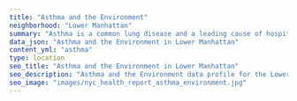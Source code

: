 ```yaml
---
title: "Asthma and the Environment"
neighborhood: "Lower Manhattan"
summary: "Asthma is a common lung disease and a leading cause of hospitalizations for children under 15 years old. This report provides a summary of asthma indicators by neighborhood. It also describes housing and neighborhood characteristics that can make asthma worse."
data_json: "Asthma and the Environment in Lower Manhattan"
content_yml: "asthma"
type: location
seo_title: "Asthma and the Environment in Lower Manhattan"
seo_description: "Asthma and the Environment data profile for the Lower Manhattan neighborhood of NYC."
seo_image: "images/nyc_health_report_asthma_environment.jpg"
---
```

